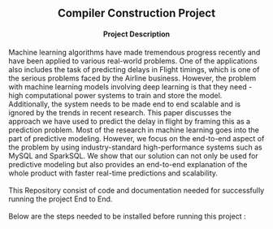 <h2 align='center'><b> Compiler Construction Project </b></h2>

<h4 align='center'> Project Description </h4> 
Machine learning algorithms have made tremendous progress recently and have been applied to various real-world problems. One of the applications also includes the task of predicting delays in Flight timings, which is one of the serious problems faced by the Airline business. However, the problem with machine learning models involving deep learning is that they need - high computational power systems to train and store the model. Additionally, the system needs to be made end to end scalable and is ignored by the trends in recent research. This paper discusses the approach we have used to predict the delay in flight by framing this as a prediction problem. Most of the research in machine learning goes into the part of predictive modeling. However, we focus on the end-to-end aspect of the problem by using industry-standard high-performance systems such as MySQL and SparkSQL. We show that our solution can not only be used for predictive modeling but also provides an end-to-end explanation of the whole product with faster real-time predictions and scalability. <br><br>
This Repository consist of code and documentation needed for successfully running the project End to End. <br><br>
Below are the steps needed to be installed before running this project : 
